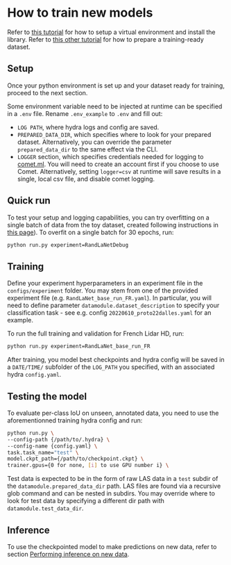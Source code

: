 # How to train new models

Refer to [this tutorial](../tutorials/setup_install.md) for how to setup a virtual environment and install the library.
Refer to [this other tutorial](../tutorials/prepare_dataset.md) for how to prepare a training-ready dataset.

## Setup

Once your python environment is set up and your dataset ready for training, proceed to the next section.

Some environment variable need to be injected at runtime can be specified in a `.env` file. Rename `.env_example` to `.env` and fill out: 
- `LOG PATH`, where hydra logs and config are saved.
- `PREPARED_DATA_DIR`, which specifies where to look for your prepared dataset. Alternatively, you can override the parameter  `prepared_data_dir` to the same effect via the CLI.
- `LOGGER` section, which specifies credentials needed for logging to [comet.ml](https://www.comet.ml/). You will need to create an account first if you choose to use Comet. Alternatively, setting `logger=csv` at runtime will save results in a single, local csv file, and disable comet logging.

## Quick run

To test your setup and logging capabilities, you can try overfitting on a single batch of data from the toy dataset, created following instructions in [this page](../tutorials/prepare_dataset.md)).
To overfit on a single batch for 30 epochs, run:

```bash
python run.py experiment=RandLaNetDebug
```

## Training

Define your experiment hyperparameters in an experiment file in the `configs/experiment` folder. You may stem from one of the provided experiment file (e.g. `RandLaNet_base_run_FR.yaml`). In particular, you will need to define parameter `datamodule.dataset_description` to specify your classification task - see e.g. config `20220610_proto22dalles.yaml` for an example.


To run the full training and validation for French Lidar HD, run:

```bash
python run.py experiment=RandLaNet_base_run_FR
```

After training, you model best checkpoints and hydra config will be saved in a `DATE/TIME/` subfolder of the `LOG_PATH` you specified, with an associated hydra `config.yaml`.

## Testing the model

To evaluate per-class IoU on unseen, annotated data, you need to use the aforementionned training hydra config and run:

```bash
python run.py \
--config-path {/path/to/.hydra} \
--config-name {config.yaml} \
task.task_name="test" \
model.ckpt_path={/path/to/checkpoint.ckpt} \
trainer.gpus={0 for none, [i] to use GPU number i} \
```

Test data is expected to be in the form of raw LAS data in a `test` subdir of the `datamodule.prepared_data_dir` path. LAS files are found via a recursive glob command and can be nested in subdirs. You may override where to look for test data by specifying a different dir path with `datamodule.test_data_dir`.

## Inference

To use the checkpointed model to make predictions on new data, refer to section [Performing inference on new data](../tutorials/make_predictions.md).